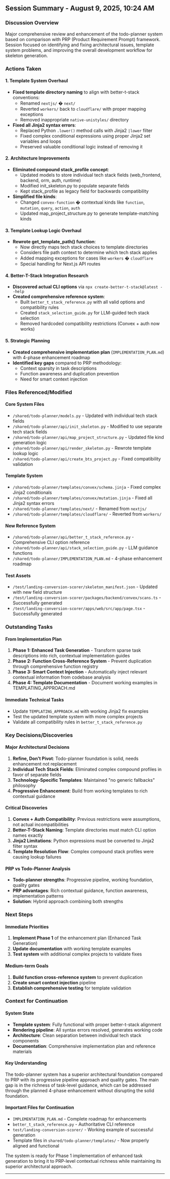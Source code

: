 ## Session Summary - August 9, 2025, 10:24 AM

### Discussion Overview

Major comprehensive review and enhancement of the todo-planner system based on comparison with PRP (Product Requirement Prompt) framework. Session focused on identifying and fixing architectural issues, template system problems, and improving the overall development workflow for skeleton generation.

### Actions Taken

#### 1. Template System Overhaul

- **Fixed template directory naming** to align with better-t-stack conventions:
  - Renamed `nextjs/` � `next/`
  - Reverted `workers/` back to `cloudflare/` with proper mapping exceptions
  - Removed inappropriate `native-unistyles/` directory
- **Fixed all Jinja2 syntax errors**:
  - Replaced Python `.lower()` method calls with Jinja2 `|lower` filter
  - Fixed complex conditional expressions using proper Jinja2 set variables and loops
  - Preserved valuable conditional logic instead of removing it

#### 2. Architecture Improvements

- **Eliminated compound stack_profile concept**:
  - Updated models to store individual tech stack fields (web_frontend, backend, orm, auth, runtime)
  - Modified init_skeleton.py to populate separate fields
  - Kept stack_profile as legacy field for backwards compatibility
- **Simplified file kinds**:
  - Changed `convex-function` � contextual kinds like `function`, `mutation`, `query`, `action`, `auth`
  - Updated map_project_structure.py to generate template-matching kinds

#### 3. Template Lookup Logic Overhaul

- **Rewrote get_template_path() function**:
  - Now directly maps tech stack choices to template directories
  - Considers file path context to determine which tech stack applies
  - Added mapping exceptions for cases like `workers` � `cloudflare`
  - Special handling for Next.js API routes

#### 4. Better-T-Stack Integration Research

- **Discovered actual CLI options** via `npx create-better-t-stack@latest --help`
- **Created comprehensive reference system**:
  - Built `better_t_stack_reference.py` with all valid options and compatibility rules
  - Created `stack_selection_guide.py` for LLM-guided tech stack selection
  - Removed hardcoded compatibility restrictions (Convex + auth now works)

#### 5. Strategic Planning

- **Created comprehensive implementation plan** (`IMPLEMENTATION_PLAN.md`) with 4-phase enhancement roadmap
- **Identified key gaps** compared to PRP methodology:
  - Context sparsity in task descriptions
  - Function awareness and duplication prevention
  - Need for smart context injection

### Files Referenced/Modified

#### Core System Files

- `/shared/todo-planner/models.py` - Updated with individual tech stack fields
- `/shared/todo-planner/api/init_skeleton.py` - Modified to use separate tech stack fields
- `/shared/todo-planner/api/map_project_structure.py` - Updated file kind generation logic
- `/shared/todo-planner/api/render_skeleton.py` - Rewrote template lookup logic
- `/shared/todo-planner/api/create_bts_project.py` - Fixed compatibility validation

#### Template System

- `/shared/todo-planner/templates/convex/schema.jinja` - Fixed complex Jinja2 conditionals
- `/shared/todo-planner/templates/convex/mutation.jinja` - Fixed all Jinja2 syntax errors
- `/shared/todo-planner/templates/next/` - Renamed from `nextjs/`
- `/shared/todo-planner/templates/cloudflare/` - Reverted from `workers/`

#### New Reference System

- `/shared/todo-planner/api/better_t_stack_reference.py` - Comprehensive CLI option reference
- `/shared/todo-planner/api/stack_selection_guide.py` - LLM guidance functions
- `/shared/todo-planner/IMPLEMENTATION_PLAN.md` - 4-phase enhancement roadmap

#### Test Assets

- `/test/landing-conversion-scorer/skeleton_manifest.json` - Updated with new field structure
- `/test/landing-conversion-scorer/packages/backend/convex/scans.ts` - Successfully generated
- `/test/landing-conversion-scorer/apps/web/src/app/page.tsx` - Successfully generated

### Outstanding Tasks

#### From Implementation Plan

1. **Phase 1: Enhanced Task Generation** - Transform sparse task descriptions into rich, contextual implementation guides
2. **Phase 2: Function Cross-Reference System** - Prevent duplication through comprehensive function registry
3. **Phase 3: Smart Context Injection** - Automatically inject relevant contextual information from codebase analysis
4. **Phase 4: Template Documentation** - Document working examples in TEMPLATING_APPROACH.md

#### Immediate Technical Tasks

- Update `TEMPLATING_APPROACH.md` with working Jinja2 fix examples
- Test the updated template system with more complex projects
- Validate all compatibility rules in `better_t_stack_reference.py`

### Key Decisions/Discoveries

#### Major Architectural Decisions

1. **Refine, Don't Pivot**: Todo-planner foundation is solid, needs enhancement not replacement
2. **Individual Tech Stack Fields**: Eliminated complex compound profiles in favor of separate fields
3. **Technology-Specific Templates**: Maintained "no generic fallbacks" philosophy
4. **Progressive Enhancement**: Build from working templates to rich contextual guidance

#### Critical Discoveries

1. **Convex + Auth Compatibility**: Previous restrictions were assumptions, not actual incompatibilities
2. **Better-T-Stack Naming**: Template directories must match CLI option names exactly
3. **Jinja2 Limitations**: Python expressions must be converted to Jinja2 filter syntax
4. **Template Resolution Flow**: Complex compound stack profiles were causing lookup failures

#### PRP vs Todo-Planner Analysis

- **Todo-planner strengths**: Progressive pipeline, working foundation, quality gates
- **PRP advantages**: Rich contextual guidance, function awareness, implementation patterns
- **Solution**: Hybrid approach combining both strengths

### Next Steps

#### Immediate Priorities

1. **Implement Phase 1** of the enhancement plan (Enhanced Task Generation)
2. **Update documentation** with working template examples
3. **Test system** with additional complex projects to validate fixes

#### Medium-term Goals

1. **Build function cross-reference system** to prevent duplication
2. **Create smart context injection** pipeline
3. **Establish comprehensive testing** for template validation

### Context for Continuation

#### System State

- **Template system**: Fully functional with proper better-t-stack alignment
- **Rendering pipeline**: All syntax errors resolved, generates working code
- **Architecture**: Clean separation between individual tech stack components
- **Documentation**: Comprehensive implementation plan and reference materials

#### Key Understanding

The todo-planner system has a superior architectural foundation compared to PRP with its progressive pipeline approach and quality gates. The main gap is in the richness of task-level guidance, which can be addressed through the planned 4-phase enhancement without disrupting the solid foundation.

#### Important Files for Continuation

- `IMPLEMENTATION_PLAN.md` - Complete roadmap for enhancements
- `better_t_stack_reference.py` - Authoritative CLI reference
- `test/landing-conversion-scorer/` - Working example of successful generation
- Template files in `shared/todo-planner/templates/` - Now properly aligned and functional

The system is ready for Phase 1 implementation of enhanced task generation to bring it to PRP-level contextual richness while maintaining its superior architectural approach.

---
